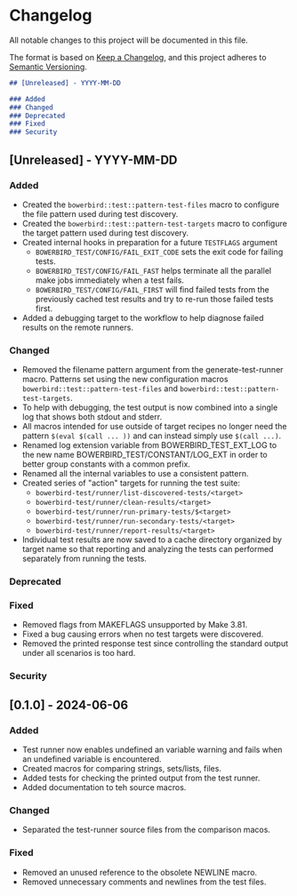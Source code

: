 # Changelog

All notable changes to this project will be documented in this file.

The format is based on [Keep a Changelog](https://keepachangelog.com/en/1.0.0/),
and this project adheres to [Semantic Versioning](https://semver.org/spec/v2.0.0.html).

```markdown
## [Unreleased] - YYYY-MM-DD

### Added
### Changed
### Deprecated
### Fixed
### Security
```

## [Unreleased] - YYYY-MM-DD

### Added
- Created the `bowerbird::test::pattern-test-files` macro to configure the file pattern
  used during test discovery.
- Created the `bowerbird::test::pattern-test-targets` macro to configure the target
  pattern used during test discovery.
- Created internal hooks in preparation for a future `TESTFLAGS` argument
  - `BOWERBIRD_TEST/CONFIG/FAIL_EXIT_CODE` sets the exit code for failing tests.
  - `BOWERBIRD_TEST/CONFIG/FAIL_FAST` helps terminate all the parallel make jobs
    immediately when a test fails.
  - `BOWERBIRD_TEST/CONFIG/FAIL_FIRST` will find failed tests from the previously
    cached test results and try to re-run those failed tests first.
- Added a debugging target to the workflow to help diagnose failed results on the
  remote runners.
### Changed
- Removed the filename pattern argument from the generate-test-runner macro. Patterns
  set using the new configuration macros `bowerbird::test::pattern-test-files` and
  `bowerbird::test::pattern-test-targets`.
- To help with debugging, the test output is now combined into a single log that shows
  both stdout and stderr.
- All macros intended for use outside of target recipes no longer need the pattern
  `$(eval $(call ... ))` and can instead simply use `$(call ...)`.
- Renamed log extension variable from BOWERBIRD_TEST_EXT_LOG to the new name
  BOWERBIRD_TEST/CONSTANT/LOG_EXT in order to better group constants with a common
  prefix.
- Renamed all the internal variables to use a consistent pattern.
- Created series of "action" targets for running the test suite:
  - `bowerbird-test/runner/list-discovered-tests/<target>`
  - `bowerbird-test/runner/clean-results/<target>`
  - `bowerbird-test/runner/run-primary-tests/$<target>`
  - `bowerbird-test/runner/run-secondary-tests/<target>`
  - `bowerbird-test/runner/report-results/<target>`
- Individual test results are now saved to a cache directory organized by target name
  so that reporting and analyzing the tests can performed separately from running the
  tests.
### Deprecated
### Fixed
- Removed flags from MAKEFLAGS unsupported by Make 3.81.
- Fixed a bug causing errors when no test targets were discovered.
- Removed the printed response test since controlling the standard output under all
  scenarios is too hard.
### Security


## [0.1.0] - 2024-06-06

### Added
- Test runner now enables undefined an variable warning and fails when an undefined
  variable is encountered.
- Created macros for comparing strings, sets/lists, files.
- Added tests for checking the printed output from the test runner.
- Added documentation to teh source macros.
### Changed
- Separated the test-runner source files from the comparison macos.
### Fixed
- Removed an unused reference to the obsolete NEWLINE macro.
- Removed  unnecessary comments and newlines from the test files.
